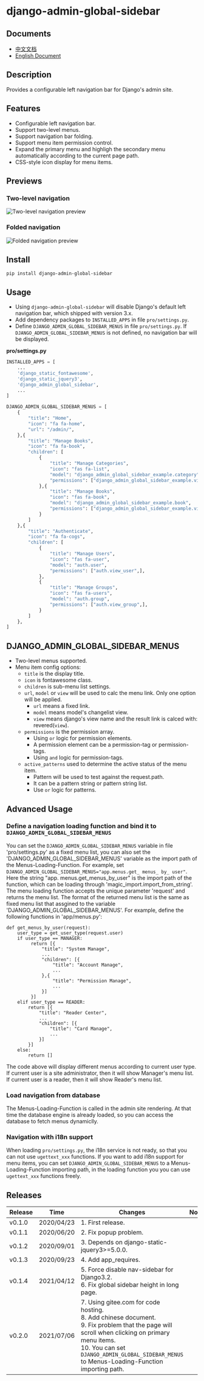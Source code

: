 # django-admin-global-sidebar

## Documents

- [中文文档](https://gitee.com/rRR0VrFP/django-admin-global-sidebar/)
- [English Document](https://gitee.com/rRR0VrFP/django-admin-global-sidebar/blob/master/README.en.md)


## Description

Provides a configurable left navigation bar for Django's admin site.

## Features

- Configurable left navigation bar.
- Support two-level menus.
- Support navigation bar folding.
- Support menu item permission control.
- Expand the primary menu and highligh the secondary menu automatically according to the current page path.
- CSS-style icon display for menu items.

## Previews

### Two-level navigation

![Two-level navigation preview](https://gitee.com/rRR0VrFP/django-admin-global-sidebar/raw/master/doc/images/preview.en.01.png)


### Folded navigation

![Folded navigation preview](https://gitee.com/rRR0VrFP/django-admin-global-sidebar/raw/master/doc/images/preview.en.02.png)


## Install

```shell
pip install django-admin-global-sidebar
```

## Usage

- Using `django-admin-global-sidebar` will disable Django's default left navigation bar, which shipped with version 3.x.
- Add dependency packages to `INSTALLED_APPS` in file `pro/settings.py`.
- Define `DJANGO_ADMIN_GLOBAL_SIDEBAR_MENUS` in file `pro/settings.py`. If `DJANGO_ADMIN_GLOBAL_SIDEBAR_MENUS` is not defined, no navigation bar will be displayed.

**pro/settings.py**

```python
INSTALLED_APPS = [
    ...
    'django_static_fontawesome',
    'django_static_jquery3',
    'django_admin_global_sidebar',
    ...
]

DJANGO_ADMIN_GLOBAL_SIDEBAR_MENUS = [
    {
        "title": "Home",
        "icon": "fa fa-home",
        "url": "/admin/",
    },{
        "title": "Manage Books",
        "icon": "fa fa-book",
        "children": [
            {
                "title": "Manage Categories",
                "icon": "fas fa-list",
                "model": "django_admin_global_sidebar_example.category",
                "permissions": ["django_admin_global_sidebar_example.view_category"],
            },{
                "title": "Manage Books",
                "icon": "fas fa-book",
                "model": "django_admin_global_sidebar_example.book",
                "permissions": ["django_admin_global_sidebar_example.view_book"],
            }
        ]
    },{
        "title": "Authenticate",
        "icon": "fa fa-cogs",
        "children": [
            {
                "title": "Manage Users",
                "icon": "fas fa-user",
                "model": "auth.user",
                "permissions": ["auth.view_user",],
            },
            {
                "title": "Manage Groups",
                "icon": "fas fa-users",
                "model": "auth.group",
                "permissions": ["auth.view_group",],
            }
        ]
    },
]

```

## DJANGO_ADMIN_GLOBAL_SIDEBAR_MENUS

- Two-level menus supported.
- Menu item config options:
    - `title` is the display title.
    - `icon` is fontawesome class.
    - `children` is sub-menu list settings.
    - `url`, `model` or `view` will be used to calc the menu link. Only one option will be applied.
        - `url` means a fixed link.
        - `model` means model's changelist view.
        - `view` means django's view name and the result link is calced with: revered(`view`).
    - `permissions` is the permission array.
        - Using `or` logic for permission elements.
        - A permission element can be a permission-tag or permission-tags.
        - Using `and` logic for permission-tags.
    - `active_patterns` used to determine the active status of the menu item.
        - Pattern will be used to test against the request.path.
        - It can be a pattern string or pattern string list.
        - Use `or` logic for patterns.


## Advanced Usage

### Define a navigation loading function and bind it to `DJANGO_ADMIN_GLOBAL_SIDEBAR_MENUS`

You can set the `DJANGO_ADMIN_GLOBAL_SIDEBAR_MENUS` variable in file 'pro/settings.py' as a fixed menu list, you can also set the 'DJANGO_ADMIN_GLOBAL_SIDEBAR_MENUS' variable as the import path of the Menus-Loading-Function. For example, set `DJANGO_ADMIN_GLOBAL_SIDEBAR_MENUS="app.menus.get_ menus_ by_ user"`. Here the string "app. menus.get_menus_by_user" is the import path of the function, which can be loading through 'magic_import.import_from_string'. The menu loading function accepts the unique parameter 'request' and returns the menu list. The format of the returned menu list is the same as fixed menu list that assgined to the variable 'DJANGO_ADMIN_GLOBAL_SIDEBAR_MENUS'. For example, define the following functions in 'app/menus.py':

```
def get_menus_by_user(request):
    user_type = get_user_type(request.user)
    if user_type == MANAGER:
         return [{
             "title": "System Manage",
             ...
             "children": [{
                 "title": "Account Manage",
                 ...
             },{
                 "title": "Permission Manage",
                 ...
             }]
         }]
    elif user_type == READER:
        return [{
            "title": "Reader Center",
            ...
            "children": [{
                "title": "Card Manage",
                ...
            }]
        }]
    else:
        return []

```

The code above will display different menus according to current user type. If current user is a site administrator, then it will show Manager's menu list. If current user is a reader, then it will show Reader's menu list.

### Load navigation from database

The Menus-Loading-Function is called in the admin site rendering. At that time the database engine is already loaded, so you can access the database to fetch menus dynamiclly.

### Navigation with i18n support

When loading `pro/settings.py`, the i18n service is not ready, so that you can not use `ugettext_xxx` functions. If you want to add i18n support for menu items, you can set `DJANGO_ADMIN_GLOBAL_SIDEBAR_MENUS` to a Menus-Loading-Function importing path, in the loading function you you can use `ugettext_xxx` functions freely.

## Releases

| Release | Time | Changes                                                     | Notice |
| ------ | ---------- | ---------------------------------------------------------------- | ---- |
| v0.1.0 | 2020/04/23 | 1. First release. | |
| v0.1.1 | 2020/06/20 | 2. Fix popup problem. | |
| v0.1.2 | 2020/09/01 | 3. Depends on django-static-jquery3>=5.0.0. | |
| v0.1.3 | 2020/09/23 | 4. Add app_requires. | |
| v0.1.4 | 2021/04/12 | 5. Force disable nav-sidebar for Django3.2.<br />6. Fix global sidebar height in long page. | |
| v0.2.0 | 2021/07/06 | 7. Using gitee.com for code hosting. <br />8. Add chinese document. <br />9. Fix problem that the page will scroll when clicking on primary menu items.<br />10. You can set `DJANGO_ADMIN_GLOBAL_SIDEBAR_MENUS` to Menus-Loading-Function importing path. | |
